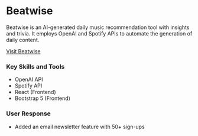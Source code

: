 # Beatwise

Beatwise is an AI-generated daily music recommendation tool with insights and trivia. It employs OpenAI and Spotify APIs to automate the generation of daily content.

[Visit Beatwise](https://beatwise.co/)

### Key Skills and Tools
* OpenAI API
* Spotify API
* React (Frontend)
* Bootstrap 5 (Frontend)

### User Response
* Added an email newsletter feature with 50+ sign-ups
